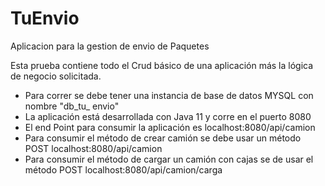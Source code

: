 # TuEnvio
Aplicacion para la gestion de envio de Paquetes



Esta prueba contiene todo el Crud básico de una aplicación más la lógica de negocio solicitada.

* Para correr se debe tener una instancia de base de datos MYSQL  con nombre "db_tu_ envio"
* La aplicación está desarrollada con Java 11 y corre en el puerto 8080
* El end Point para consumir la aplicación es  localhost:8080/api/camion
* Para consumir el método de crear camión se debe usar un método POST localhost:8080/api/camion
* Para consumir el método de cargar un camión con cajas se de usar el método POST  localhost:8080/api/camion/carga
